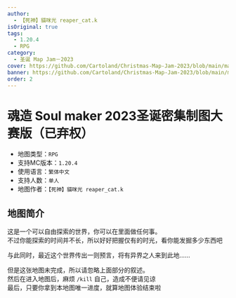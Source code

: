 ```yaml
---
author:
  - 【死神】貓咪光 reaper_cat.k
isOriginal: true
tags:
  - 1.20.4
  - RPG
category:
  - 圣诞 Map Jam－2023
cover: https://github.com/Cartoland/Christmas-Map-Jam-2023/blob/main/maps/%E6%B4%9B%E5%9F%BA%E7%9A%84%E9%AD%94%E5%B9%BB%E4%B9%8B%E6%97%85/files/title.png?raw=true
banner: https://github.com/Cartoland/Christmas-Map-Jam-2023/blob/main/maps/%E6%B4%9B%E5%9F%BA%E7%9A%84%E9%AD%94%E5%B9%BB%E4%B9%8B%E6%97%85/files/title.png?raw=true
order: 2
---
```


# 魂造 Soul maker 2023圣诞密集制图大赛版（已弃权）

- 地图类型：`RPG`
- 支持MC版本：`1.20.4`
- 使用语言：`繁体中文`
- 支持人数：`单人`
- 地图作者：`【死神】貓咪光 reaper_cat.k`

## 地图简介

这是一个可以自由探索的世界，你可以在里面做任何事。  
不过你能探索的时间并不长，所以好好把握仅有的时光，看你能发掘多少东西吧

与此同时，最近这个世界传出一则预言，将有异界之人来到此地......

但是这张地图未完成，所以请忽略上面部分的叙述。  
然后在进入地图后，麻烦 `/kill` 自己，造成不便请见谅  
最后，只要你拿到本地图唯一进度，就算地图体验结束啦
